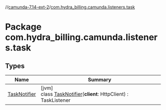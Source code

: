 //[camunda-7.14-ext-2](../../index.md)/[com.hydra_billing.camunda.listeners.task](index.md)

# Package com.hydra_billing.camunda.listeners.task

## Types

| Name | Summary |
|---|---|
| [TaskNotifier](-task-notifier/index.md) | [jvm]<br>class [TaskNotifier](-task-notifier/index.md)(**client**: HttpClient) : TaskListener |
